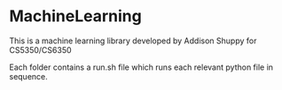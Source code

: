 # MachineLearning

This is a machine learning library developed by Addison Shuppy for CS5350/CS6350

Each folder contains a run.sh file which runs each relevant python file in sequence.
